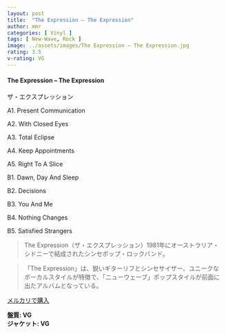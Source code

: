 ```yaml
---
layout: post
title:  "The Expression – The Expression"
author: mmr
categories: [ Vinyl ]
tags: [ New-Wave, Rock ]
image: ../assets/images/The Expression – The Expression.jpg
rating: 3.5
v-rating: VG
---
```


#### The Expression – The Expression

ザ・エクスプレッション

A1. Present Communication

A2. With Closed Eyes

A3. Total Eclipse

A4. Keep Appointments

A5. Right To A Slice

B1. Dawn, Day And Sleep

B2. Decisions

B3. You And Me

B4. Nothing Changes

B5. Satisfied Strangers

> The Expression（ザ・エクスプレッション）1981年にオーストラリア・シドニーで結成されたシンセポップ・ロックバンド。

> 「The Expression」は、鋭いギターリフとシンセサイザー、ユニークなボーカルスタイルが特徴で、「ニューウェーブ」ポップスタイルが前面に出たアルバムとなっている。

[メルカリで購入](https://jp.mercari.com/item/m12510695910)

<div class="mt-4 mb-4 d-flex align-items-center">
<strong class="mr-1">盤質: VG</strong>
</div>
<div class="mt-4 mb-4 d-flex align-items-center">
<strong class="mr-1">ジャケット: VG</strong>
</div>
